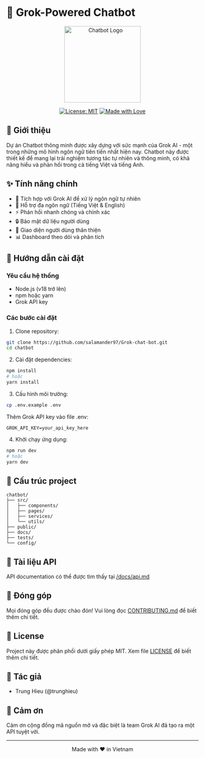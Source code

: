 # 🤖 Grok-Powered Chatbot

<div align="center">
  <img src="docs/assets/logo.png" alt="Chatbot Logo" width="200" height="200" />
  
  [![License: MIT](https://img.shields.io/badge/License-MIT-yellow.svg)](https://opensource.org/licenses/MIT)
  [![Made with Love](https://img.shields.io/badge/Made%20with-Love-red.svg)](https://shields.io/)
</div>

## 🌟 Giới thiệu

Dự án Chatbot thông minh được xây dựng với sức mạnh của Grok AI - một trong những mô hình ngôn ngữ tiên tiến nhất hiện nay. Chatbot này được thiết kế để mang lại trải nghiệm tương tác tự nhiên và thông minh, có khả năng hiểu và phản hồi trong cả tiếng Việt và tiếng Anh.

## ✨ Tính năng chính

- 🧠 Tích hợp với Grok AI để xử lý ngôn ngữ tự nhiên
- 💬 Hỗ trợ đa ngôn ngữ (Tiếng Việt & English)
- ⚡ Phản hồi nhanh chóng và chính xác
- 🔒 Bảo mật dữ liệu người dùng
- 🎨 Giao diện người dùng thân thiện
- 📊 Dashboard theo dõi và phân tích

## 🚀 Hướng dẫn cài đặt

### Yêu cầu hệ thống

- Node.js (v18 trở lên)
- npm hoặc yarn
- Grok API key

### Các bước cài đặt

1. Clone repository:
```bash
git clone https://github.com/salamander97/Grok-chat-bot.git
cd chatbot
```

2. Cài đặt dependencies:
```bash
npm install
# hoặc
yarn install
```

3. Cấu hình môi trường:
```bash
cp .env.example .env
```
Thêm Grok API key vào file .env:
```
GROK_API_KEY=your_api_key_here
```

4. Khởi chạy ứng dụng:
```bash
npm run dev
# hoặc
yarn dev
```

## 🔧 Cấu trúc project

```
chatbot/
├── src/
│   ├── components/
│   ├── pages/
│   ├── services/
│   └── utils/
├── public/
├── docs/
├── tests/
└── config/
```

## 📝 Tài liệu API

API documentation có thể được tìm thấy tại [/docs/api.md](/docs/api.md)

## 🤝 Đóng góp

Mọi đóng góp đều được chào đón! Vui lòng đọc [CONTRIBUTING.md](CONTRIBUTING.md) để biết thêm chi tiết.

## 📄 License

Project này được phân phối dưới giấy phép MIT. Xem file [LICENSE](LICENSE) để biết thêm chi tiết.

## 👥 Tác giả

- Trung Hieu (@trunghieu)

## 🙏 Cảm ơn

Cảm ơn cộng đồng mã nguồn mở và đặc biệt là team Grok AI đã tạo ra một API tuyệt vời.

---

<div align="center">
  Made with ❤️ in Vietnam
</div>